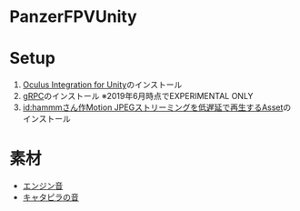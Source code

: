 # PanzerFPVUnity

# Setup

1. [Oculus Integration for Unity](https://developer.oculus.com/downloads/package/unity-integration/)のインストール
2. [gRPC](https://github.com/grpc/grpc/tree/master/examples/csharp/HelloworldUnity)のインストール ※2019年6月時点でEXPERIMENTAL ONLY
3. [id:hammmさん作Motion JPEGストリーミングを低遅延で再生するAsset](http://hammmm.hatenablog.com/entry/2016/12/15/204514)のインストール


# 素材

* [エンジン音](http://www.orangefreesounds.com/tank-sound-effect/)
* [キャタピラの音](https://commons.nicovideo.jp/material/nc140616)
